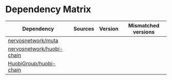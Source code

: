 # Dependency Matrix

Dependency | Sources | Version | Mismatched versions
---------- | ------- | ------- | -------------------
[nervosnetwork/muta](https://github.com/nervosnetwork/muta.git) |  | []() | 
[nervosnetwork/huobi-chain](https://github.com/nervosnetwork/huobi-chain.git) |  | []() | 
[HuobiGroup/huobi-chain](https://github.com/HuobiGroup/huobi-chain.git) |  | []() | 
